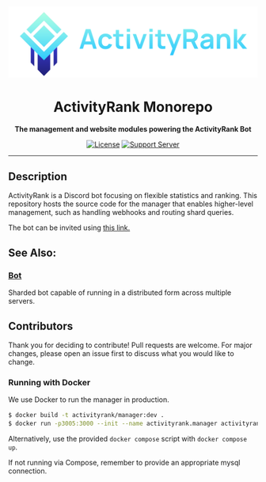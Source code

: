 <div align="center">

![ActivityRank Wordmark](https://raw.githubusercontent.com/activityrankbot/assets/main/banners/wordmark.png)

# ActivityRank Monorepo

**The management and website modules powering the ActivityRank Bot**

<!-- [![Latest Release](https://img.shields.io/github/v/release/Rapha01/activityRank-manager?style=for-the-badge)](https://github.com/Rapha01/activityRank-manager/releases) -->

[![License](https://img.shields.io/github/license/Rapha01/activityRank-manager?style=for-the-badge)](https://github.com/Rapha01/activityRank-manager/blob/main/LICENSE.txt)
[![Support Server](https://img.shields.io/discord/534598374985302027?style=for-the-badge&logo=discord&label=support%20server&link=https%3A%2F%2Factivityrank.me/support)](https://activityrank.me/support)

</div>

---

## Description

ActivityRank is a Discord bot focusing on flexible statistics and ranking.
This repository hosts the source code for the manager that enables higher-level management,
such as handling webhooks and routing shard queries.

The bot can be invited using [this link.](https://activityrank.me/invite)

## See Also:

### [Bot](https://github.com/Linck01/activityRank-bot)

Sharded bot capable of running in a distributed form across multiple servers.

## Contributors

Thank you for deciding to contribute! Pull requests are welcome.
For major changes, please open an issue first to discuss what you would like to change.

### Running with Docker

We use Docker to run the manager in production.

```sh
$ docker build -t activityrank/manager:dev .
$ docker run -p3005:3000 --init --name activityrank.manager activityrank/manager:dev
```

Alternatively, use the provided `docker compose` script with `docker compose up`.

If not running via Compose, remember to provide an appropriate mysql connection.
